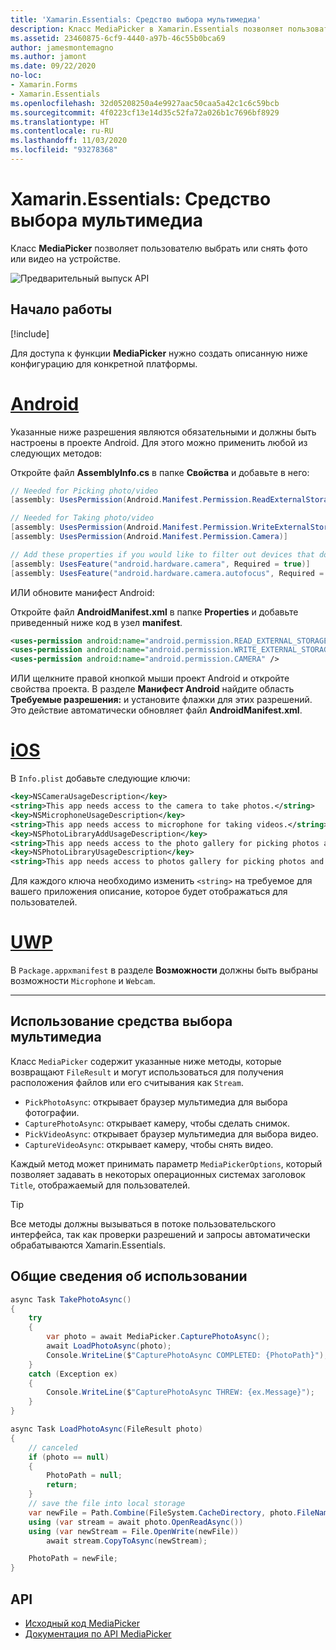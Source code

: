 ```yaml
---
title: 'Xamarin.Essentials: Средство выбора мультимедиа'
description: Класс MediaPicker в Xamarin.Essentials позволяет пользователю выбрать или снять фото или видео на устройстве.
ms.assetid: 23460875-6cf9-4440-a97b-46c55b0bca69
author: jamesmontemagno
ms.author: jamont
ms.date: 09/22/2020
no-loc:
- Xamarin.Forms
- Xamarin.Essentials
ms.openlocfilehash: 32d05208250a4e9927aac50caa5a42c1c6c59bcb
ms.sourcegitcommit: 4f0223cf13e14d35c52fa72a026b1c7696bf8929
ms.translationtype: HT
ms.contentlocale: ru-RU
ms.lasthandoff: 11/03/2020
ms.locfileid: "93278368"
---
```

# <a name="no-locxamarinessentials-media-picker"></a>Xamarin.Essentials: Средство выбора мультимедиа

Класс **MediaPicker** позволяет пользователю выбрать или снять фото или видео на устройстве.

![Предварительный выпуск API](~/media/shared/preview.png)

## <a name="get-started"></a>Начало работы

[!include[](~/essentials/includes/get-started.md)]

Для доступа к функции **MediaPicker** нужно создать описанную ниже конфигурацию для конкретной платформы.

# <a name="android"></a>[Android](#tab/android)

Указанные ниже разрешения являются обязательными и должны быть настроены в проекте Android. Для этого можно применить любой из следующих методов:

Откройте файл **AssemblyInfo.cs** в папке **Свойства** и добавьте в него:

```csharp
// Needed for Picking photo/video
[assembly: UsesPermission(Android.Manifest.Permission.ReadExternalStorage)]

// Needed for Taking photo/video
[assembly: UsesPermission(Android.Manifest.Permission.WriteExternalStorage)]
[assembly: UsesPermission(Android.Manifest.Permission.Camera)]

// Add these properties if you would like to filter out devices that do not have cameras, or set to false to make them optional
[assembly: UsesFeature("android.hardware.camera", Required = true)]
[assembly: UsesFeature("android.hardware.camera.autofocus", Required = true)]
```

ИЛИ обновите манифест Android:

Откройте файл **AndroidManifest.xml** в папке **Properties** и добавьте приведенный ниже код в узел **manifest**.

```xml
<uses-permission android:name="android.permission.READ_EXTERNAL_STORAGE" />
<uses-permission android:name="android.permission.WRITE_EXTERNAL_STORAGE" />
<uses-permission android:name="android.permission.CAMERA" />
```

ИЛИ щелкните правой кнопкой мыши проект Android и откройте свойства проекта. В разделе **Манифест Android** найдите область **Требуемые разрешения:** и установите флажки для этих разрешений. Это действие автоматически обновляет файл **AndroidManifest.xml**.

# <a name="ios"></a>[iOS](#tab/ios)

В `Info.plist` добавьте следующие ключи:

```xml
<key>NSCameraUsageDescription</key>
<string>This app needs access to the camera to take photos.</string>
<key>NSMicrophoneUsageDescription</key>
<string>This app needs access to microphone for taking videos.</string>
<key>NSPhotoLibraryAddUsageDescription</key>
<string>This app needs access to the photo gallery for picking photos and videos.</string>
<key>NSPhotoLibraryUsageDescription</key>
<string>This app needs access to photos gallery for picking photos and videos.</string>
```

Для каждого ключа необходимо изменить `<string>` на требуемое для вашего приложения описание, которое будет отображаться для пользователей.

# <a name="uwp"></a>[UWP](#tab/uwp)

В `Package.appxmanifest` в разделе **Возможности**  должны быть выбраны возможности `Microphone` и `Webcam`.

-----

## <a name="using-media-picker"></a>Использование средства выбора мультимедиа

Класс `MediaPicker` содержит указанные ниже методы, которые возвращают `FileResult` и могут использоваться для получения расположения файлов или его считывания как `Stream`.

* `PickPhotoAsync`: открывает браузер мультимедиа для выбора фотографии.
* `CapturePhotoAsync`: открывает камеру, чтобы сделать снимок.
* `PickVideoAsync`: открывает браузер мультимедиа для выбора видео.
* `CaptureVideoAsync`: открывает камеру, чтобы снять видео.

Каждый метод может принимать параметр `MediaPickerOptions`, который позволяет задавать в некоторых операционных системах заголовок `Title`, отображаемый для пользователей.

> [!TIP]
> Все методы должны вызываться в потоке пользовательского интерфейса, так как проверки разрешений и запросы автоматически обрабатываются Xamarin.Essentials.

## <a name="general-usage"></a>Общие сведения об использовании

```csharp
async Task TakePhotoAsync()
{
    try
    {
        var photo = await MediaPicker.CapturePhotoAsync();
        await LoadPhotoAsync(photo);
        Console.WriteLine($"CapturePhotoAsync COMPLETED: {PhotoPath}");
    }
    catch (Exception ex)
    {
        Console.WriteLine($"CapturePhotoAsync THREW: {ex.Message}");
    }
}

async Task LoadPhotoAsync(FileResult photo)
{
    // canceled
    if (photo == null)
    {
        PhotoPath = null;
        return;
    }
    // save the file into local storage
    var newFile = Path.Combine(FileSystem.CacheDirectory, photo.FileName);
    using (var stream = await photo.OpenReadAsync())
    using (var newStream = File.OpenWrite(newFile))
        await stream.CopyToAsync(newStream);

    PhotoPath = newFile;
}
```


## <a name="api"></a>API

- [Исходный код MediaPicker](https://github.com/xamarin/Essentials/tree/main/Xamarin.Essentials/MediaPicker)
- [Документация по API MediaPicker](xref:Xamarin.Essentials.MediaPicker)

